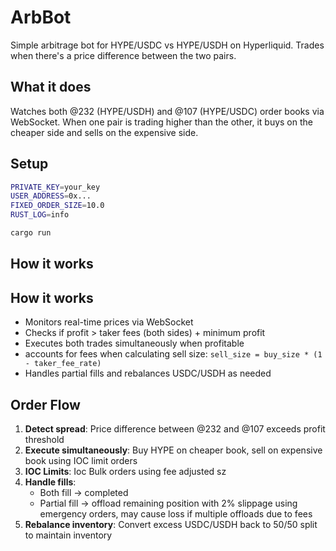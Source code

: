 # ArbBot

Simple arbitrage bot for HYPE/USDC vs HYPE/USDH on Hyperliquid. Trades when there's a price difference between the two pairs.

## What it does

Watches both @232 (HYPE/USDH) and @107 (HYPE/USDC) order books via WebSocket. When one pair is trading higher than the other, it buys on the cheaper side and sells on the expensive side.

## Setup

```bash
PRIVATE_KEY=your_key
USER_ADDRESS=0x...
FIXED_ORDER_SIZE=10.0
RUST_LOG=info
```

```bash
cargo run
```

## How it works

## How it works

- Monitors real-time prices via WebSocket
- Checks if profit > taker fees (both sides) + minimum profit
- Executes both trades simultaneously when profitable
- accounts for fees when calculating sell size: `sell_size = buy_size * (1 - taker_fee_rate)`
- Handles partial fills and rebalances USDC/USDH as needed

## Order Flow

1. **Detect spread**: Price difference between @232 and @107 exceeds profit threshold
2. **Execute simultaneously**: Buy HYPE on cheaper book, sell on expensive book using IOC limit orders
3. **IOC Limits**: Ioc Bulk orders using fee adjusted sz
4. **Handle fills**:
   - Both fill → completed
   - Partial fill → offload remaining position with 2% slippage using emergency orders, may cause loss if multiple offloads due to fees
5. **Rebalance inventory**: Convert excess USDC/USDH back to 50/50 split to maintain inventory
